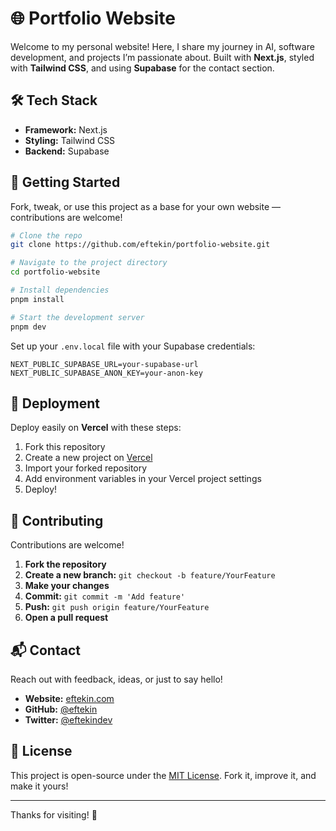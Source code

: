 # 🌐 Portfolio Website

Welcome to my personal website! Here, I share my journey in AI, software development, and projects I’m passionate about. Built with **Next.js**, styled with **Tailwind CSS**, and using **Supabase** for the contact section.

## 🛠 Tech Stack

- **Framework:** Next.js
- **Styling:** Tailwind CSS
- **Backend:** Supabase

## 🚀 Getting Started

Fork, tweak, or use this project as a base for your own website — contributions are welcome!

```bash
# Clone the repo
git clone https://github.com/eftekin/portfolio-website.git

# Navigate to the project directory
cd portfolio-website

# Install dependencies
pnpm install

# Start the development server
pnpm dev
```

Set up your `.env.local` file with your Supabase credentials:

```env
NEXT_PUBLIC_SUPABASE_URL=your-supabase-url
NEXT_PUBLIC_SUPABASE_ANON_KEY=your-anon-key
```

## 🚀 Deployment

Deploy easily on **Vercel** with these steps:

1. Fork this repository
2. Create a new project on [Vercel](https://vercel.com)
3. Import your forked repository
4. Add environment variables in your Vercel project settings
5. Deploy!

## 🤝 Contributing

Contributions are welcome!

1. **Fork the repository**
2. **Create a new branch:** `git checkout -b feature/YourFeature`
3. **Make your changes**
4. **Commit:** `git commit -m 'Add feature'`
5. **Push:** `git push origin feature/YourFeature`
6. **Open a pull request**

## 📬 Contact

Reach out with feedback, ideas, or just to say hello!

- **Website:** [eftekin.com](https://www.eftekin.com)
- **GitHub:** [@eftekin](https://github.com/eftekin)
- **Twitter:** [@eftekindev](https://twitter.com/eftekindev)

## 📝 License

This project is open-source under the [MIT License](LICENSE). Fork it, improve it, and make it yours!

---

Thanks for visiting! 🚀
